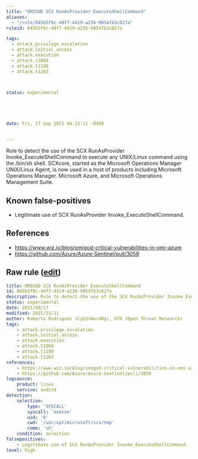 ```yaml
---
title: "OMIGOD SCX RunAsProvider ExecuteShellCommand"
aliases:
  - "/rule/045b5f9c-49f7-4419-a236-9854fb3c827a"
ruleid: 045b5f9c-49f7-4419-a236-9854fb3c827a

tags:
  - attack.privilege_escalation
  - attack.initial_access
  - attack.execution
  - attack.t1068
  - attack.t1190
  - attack.t1203



status: experimental





date: Fri, 17 Sep 2021 04:23:11 -0400


---
```


Rule to detect the use of the SCX RunAsProvider Invoke_ExecuteShellCommand to execute any UNIX/Linux command using the /bin/sh shell. SCXcore, started as the Microsoft Operations Manager UNIX/Linux Agent, is now used in a host of products including Microsoft Operations Manager. Microsoft Azure, and Microsoft Operations Management Suite.

<!--more-->


## Known false-positives

* Legitimate use of SCX RunAsProvider Invoke_ExecuteShellCommand.



## References

* https://www.wiz.io/blog/omigod-critical-vulnerabilities-in-omi-azure
* https://github.com/Azure/Azure-Sentinel/pull/3059


## Raw rule ([edit](https://github.com/SigmaHQ/sigma/edit/master/rules/linux/auditd/lnx_auditd_omigod_scx_runasprovider_executeshellcommand.yml))
```yaml
title: OMIGOD SCX RunAsProvider ExecuteShellCommand
id: 045b5f9c-49f7-4419-a236-9854fb3c827a
description: Rule to detect the use of the SCX RunAsProvider Invoke_ExecuteShellCommand to execute any UNIX/Linux command using the /bin/sh shell. SCXcore, started as the Microsoft Operations Manager UNIX/Linux Agent, is now used in a host of products including Microsoft Operations Manager. Microsoft Azure, and Microsoft Operations Management Suite.
status: experimental
date: 2021/09/17
modified: 2021/11/11
author: Roberto Rodriguez (Cyb3rWard0g), OTR (Open Threat Research)
tags:
    - attack.privilege_escalation
    - attack.initial_access
    - attack.execution
    - attack.t1068
    - attack.t1190
    - attack.t1203
references:
    - https://www.wiz.io/blog/omigod-critical-vulnerabilities-in-omi-azure
    - https://github.com/Azure/Azure-Sentinel/pull/3059
logsource:
    product: linux
    service: auditd
detection:
    selection:
        type: 'SYSCALL'
        syscall: 'execve'
        uid: '0'
        cwd: '/var/opt/microsoft/scx/tmp'
        comm: 'sh'
    condition: selection
falsepositives:
    - Legitimate use of SCX RunAsProvider Invoke_ExecuteShellCommand.
level: high

```
